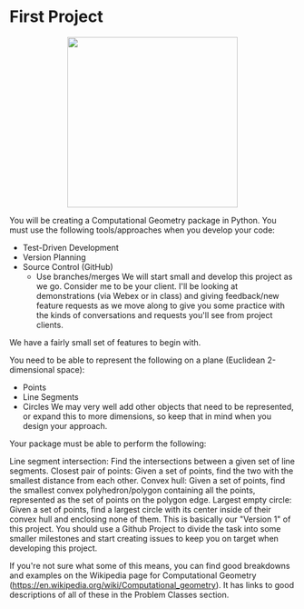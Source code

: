 # First Project

 <p align="center"><img src="https://media.giphy.com/media/hHxTQkcjmHUTC/giphy.gif" width="300"/></p>


You will be creating a Computational Geometry package in Python. You must use the following tools/approaches when you develop your code:

- Test-Driven Development
- Version Planning 
- Source Control (GitHub)
  - Use branches/merges
We will start small and develop this project as we go. Consider me to be your client. I'll be looking at demonstrations (via Webex or in class) and giving feedback/new feature requests as we move along to give you some practice with the kinds of conversations and requests you'll see from project clients. 

We have a fairly small set of features to begin with. 

You need to be able to represent the following on a plane (Euclidean 2-dimensional space):

- Points
- Line Segments
- Circles
We may very well add other objects that need to be represented, or expand this to more dimensions, so keep that in mind when you design your approach. 

Your package must be able to perform the following:

Line segment intersection: Find the intersections between a given set of line segments.
Closest pair of points: Given a set of points, find the two with the smallest distance from each other.
Convex hull: Given a set of points, find the smallest convex polyhedron/polygon containing all the points, represented as the set of points on the polygon edge.
Largest empty circle: Given a set of points, find a largest circle with its center inside of their convex hull and enclosing none of them.
This is basically our "Version 1" of this project. You should use a Github Project to divide the task into some smaller milestones and start creating issues to keep you on target when developing this project. 

If you're not sure what some of this means, you can find good breakdowns and examples on the Wikipedia page for Computational Geometry (https://en.wikipedia.org/wiki/Computational_geometry). It has links to good descriptions of all of these in the Problem Classes section.
